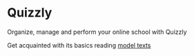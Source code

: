 # Quizzly

Organize, manage and perform your online school with Quizzly 

Get acquainted with its basics reading [model texts](model/basics.md)
